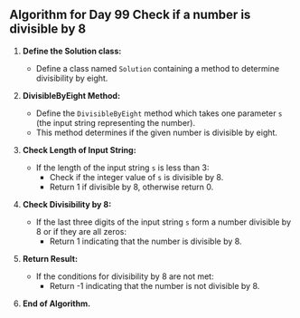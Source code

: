 ## Algorithm for Day 99 **Check if a number is divisible by 8**

1. **Define the Solution class:**
   - Define a class named `Solution` containing a method to determine divisibility by eight.

2. **DivisibleByEight Method:**
   - Define the `DivisibleByEight` method which takes one parameter `s` (the input string representing the number).
   - This method determines if the given number is divisible by eight.

3. **Check Length of Input String:**
   - If the length of the input string `s` is less than 3:
     - Check if the integer value of `s` is divisible by 8.
     - Return 1 if divisible by 8, otherwise return 0.

4. **Check Divisibility by 8:**
   - If the last three digits of the input string `s` form a number divisible by 8 or if they are all zeros:
     - Return 1 indicating that the number is divisible by 8.
   
5. **Return Result:**
   - If the conditions for divisibility by 8 are not met:
     - Return -1 indicating that the number is not divisible by 8.

6. **End of Algorithm.**